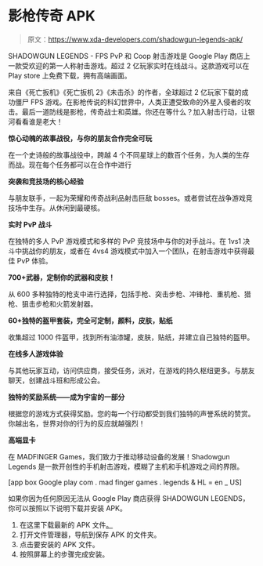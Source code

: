 # 影枪传奇 APK

> 原文：<https://www.xda-developers.com/shadowgun-legends-apk/>

SHADOWGUN LEGENDS - FPS PvP 和 Coop 射击游戏是 Google Play 商店上一款受欢迎的第一人称射击游戏。超过 2 亿玩家实时在线战斗。这款游戏可以在 Play store 上免费下载，拥有高端画面。

来自《死亡扳机》《死亡扳机 2》《未击杀》的作者，全球超过 2 亿玩家下载的成功僵尸 FPS 游戏。在影枪传说的科幻世界中，人类正遭受致命的外星入侵者的攻击。最后一道防线是影枪，传奇战士和英雄。你还在等什么？加入射击行动，让银河看看谁是老大！

**惊心动魄的故事战役，与你的朋友合作完全可玩**

在一个史诗般的故事战役中，跨越 4 个不同星球上的数百个任务，为人类的生存而战。现在每个任务都可以在合作中进行

**突袭和竞技场的核心经验**

与朋友联手，一起为荣耀和传奇战利品射击巨敌 bosses。或者尝试在战争游戏竞技场中生存。从休闲到最硬核。

**实时 PvP 战斗**

在独特的多人 PvP 游戏模式和多样的 PvP 竞技场中与你的对手战斗。在 1vs1 决斗中挑战你的朋友，或者在 4vs4 游戏模式中加入一个团队，在射击游戏中获得最佳 PvP 体验。

**700+武器，定制你的武器和皮肤！**

从 600 多种独特的枪支中进行选择，包括手枪、突击步枪、冲锋枪、重机枪、猎枪、狙击步枪和火箭发射器。

**60+独特的盔甲套装，完全可定制，颜料，皮肤，贴纸**

收集超过 1000 件盔甲，找到所有油漆罐，皮肤，贴纸，并建立自己独特的盔甲。

**在线多人游戏体验**

与其他玩家互动，访问供应商，接受任务，派对，在游戏的持久枢纽更多。与朋友聊天，创建战斗班和形成公会。

**独特的奖励系统——成为宇宙的一部分**

根据您的游戏方式获得奖励。您的每一个行动都受到我们独特的声誉系统的赞赏。你越出名，世界对你的行为的反应就越强烈！

**高端显卡**

在 MADFINGER Games，我们致力于推动移动设备的发展！Shadowgun Legends 是一款开创性的手机射击游戏，模糊了主机和手机游戏之间的界限。

[app box Google play com . mad finger games . legends & HL = en _ US]

如果你因为任何原因无法从 Google Play 商店获得 SHADOWGUN LEGENDS，你可以按照以下说明下载并安装 APK。

1.  在这里下载最新的 APK 文件[。](https://www.apkmirror.com/apk/madfinger-games/shadowgun-legends/)
2.  打开文件管理器，导航到保存 APK 的文件夹。
3.  点击要安装的 APK 文件。
4.  按照屏幕上的步骤完成安装。
